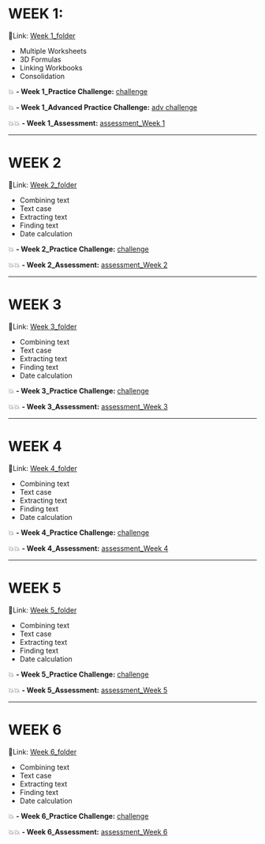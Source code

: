 # WEEK 1: 
🔗Link: [Week 1_folder](https://github.com/amy941/MacQuarie_Excel_Intermediate-I/tree/main/20250218_Week%201)
- Multiple Worksheets
- 3D Formulas
- Linking Workbooks
- Consolidation
  
💥 **- Week 1_Practice Challenge:** [challenge](https://github.com/amy941/MacQuarie_Excel_Intermediate-I/blob/main/20250218_Week%201/W1_PracticeChallenge_HeadOffice.xlsx)

💥 **- Week 1_Advanced Practice Challenge:** [adv challenge](https://github.com/amy941/MacQuarie_Excel_Intermediate-I/blob/main/20250218_Week%201/W1_AdvPracticeChallenge.xlsx)

💥💥 **- Week 1_Assessment:** [assessment_Week 1](https://github.com/amy941/MacQuarie_Excel_Intermediate-I/tree/main/20250218_Week%201/assessment)

---

# WEEK 2
🔗Link: [Week 2_folder](https://github.com/amy941/MacQuarie_Excel_Intermediate-I/tree/main/20250225_Week%202)
- Combining text
- Text case
- Extracting text
- Finding text
- Date calculation
  
💥 **- Week 2_Practice Challenge:** [challenge]()

💥💥 **- Week 2_Assessment:** [assessment_Week 2]()

---

# WEEK 3
🔗Link: [Week 3_folder]()
- Combining text
- Text case
- Extracting text
- Finding text
- Date calculation
  
💥 **- Week 3_Practice Challenge:** [challenge]()

💥💥 **- Week 3_Assessment:** [assessment_Week 3]()

---

# WEEK 4
🔗Link: [Week 4_folder]()
- Combining text
- Text case
- Extracting text
- Finding text
- Date calculation
  
💥 **- Week 4_Practice Challenge:** [challenge]()

💥💥 **- Week 4_Assessment:** [assessment_Week 4]()

---

# WEEK 5
🔗Link: [Week 5_folder]()
- Combining text
- Text case
- Extracting text
- Finding text
- Date calculation
  
💥 **- Week 5_Practice Challenge:** [challenge]()

💥💥 **- Week 5_Assessment:** [assessment_Week 5]()

---

# WEEK 6
🔗Link: [Week 6_folder]()
- Combining text
- Text case
- Extracting text
- Finding text
- Date calculation
  
💥 **- Week 6_Practice Challenge:** [challenge]()

💥💥 **- Week 6_Assessment:** [assessment_Week 6]()







